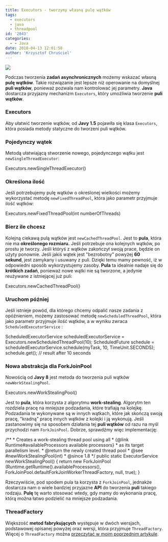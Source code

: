 ```yaml
---
title: Executors - tworzymy własną pulę wątków
tags:
  - executors
  - java
  - threadpool
id: '2843'
categories:
  - - Java
date: 2018-04-13 12:01:58
author: 'Krzysztof Chruściel'
---
```


![](http://codecouple.pl/wp-content/uploads/2017/02/java-logo.png)

Podczas tworzenia **zadań asynchronicznych** możemy wskazać własną **pulę wątków**. Takie rozwiązanie jest lepsze niż operowanie na domyślnej **puli wątków**, ponieważ pozwala nam kontrolować jej parametry. **Java** dostarcza przyjazny mechanizm `Executors`, który umożliwia tworzenie **puli wątków**.
<!-- more -->
### Executors

Aby ułatwić tworzenie wątków, od **Javy 1.5** pojawiła się klasa `Executors`, która posiada metody statyczne do tworzeni puli wątków.

### Pojedynczy wątek

Metodą ułatwiającą stworzenie nowego, pojedynczego wątku jest `newSingleThreadExecutor`:

Executors.newSingleThreadExecutor()

### Określona ilość

Jeśli potrzebujemy pulę wątków o określonej wielkości możemy wykorzystać metodę `newFixedThreadPool`, która jako parametr przyjmuje ilość wątków:

Executors.newFixedThreadPool(int numberOfThreads)

### Bierz ile chcesz

Kolejną ciekawą pulą wątków jest `newCachedThreadPool`. Jest to **pula**, która nie ma **określonego rozmiaru.** Jeśli potrzebuje ona kolejnych wątków, po prostu je tworzy. Jeśli któryś z wątków zakończył swoją prace, będzie on użyty ponownie. Jeśli jakiś wątek jest "bezrobotny" powyżej **60 sekund**, jest zamykany i usuwany z puli. Dzięki temu mamy pewność, iż w odpowiedni sposób wykorzystujemy zasoby. **Pula** ta idealnie nadaje się do **krótkich zadań**, ponieważ nowe wątki nie są tworzone, a jedynie reużywane z istniejącej już puli:

Executors.newCachedThreadPool()

### Uruchom później

Jeśli istnieje powód, dla którego chcemy odpalić nasze zadania z opóźnieniem, możemy zastosować metodę `newScheduledThreadPool`, która jako parametr przyjmuje ilość wątków, a w wyniku zwraca `ScheduledExecutorService` :

ScheduledExecutorService scheduledExecutorService = Executors.newScheduledThreadPool(10);
ScheduledFuture<String> schedule = scheduledExecutorService.schedule(myTask, 10, TimeUnit.SECONDS);
schedule.get(); // result after 10 seconds

### Nowa abstrakcja dla ForkJoinPool

Nowością od **Javy 8** jest metoda do tworzenia puli wątków `newWorkStealingPool`.

Executors.newWorkStealingPool()

Jest to **pula**, która korzysta z algorytmu **work-stealing**. Algorytm ten rozdziela pracę na mniejsze podzadania, które trafiają na kolejkę. Podzadania te wykonywane są w innych wątkach, które jak skończą swoją pracę, "kradną" pracę innych wątków z kolejki i ją wykonują. Jeśli zastanowimy się na sposobem działania tej **puli wątków** od razu na myśl przychodzi nam `ForkJoinPool`. Dobrze, sprawdźmy więc implementację:

/\*\*
 \* Creates a work-stealing thread pool using all
 \* {@link Runtime#availableProcessors available processors}
 \* as its target parallelism level.
 \* @return the newly created thread pool
 \* @see #newWorkStealingPool(int)
 \* @since 1.8
 \*/
public static ExecutorService newWorkStealingPool() {
    return new ForkJoinPool
        (Runtime.getRuntime().availableProcessors(),
         ForkJoinPool.defaultForkJoinWorkerThreadFactory,
         null, true);
}

Rzeczywiście, pod spodem pula ta korzysta z `ForkJoinPool`, jednakże dostarcza nam o wiele bardziej przyjazne **API** do tworzenia **puli** takiego rodzaju. **Pulę** tę warto stosować wtedy, gdy mamy do wykonania pracę, którą można łatwo podzielić na mniejsze podzadania.

### ThreadFactory

Większość **metod fabrykujących** występuje w dwóch wersjach, podstawowej opisanej powyżej oraz wersji, która przyjmuje `ThreadFactory`. Więcej o `ThreadFactory` można [przeczytać w moim poprzednim artykule](http://codecouple.pl/2018/03/31/threadfactory-czyli-pool-n-thread-m/).